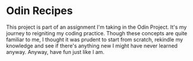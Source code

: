 # Odin Recipes

This project is part of an assignment I'm taking in the Odin Project. It's my journey to reigniting my coding practice. Though these concepts are quite familiar to me, I thought it was prudent to start from scratch, rekindle my knowledge and see if there's anything new I might have never learned anyway. Anyway, have fun just like I am.